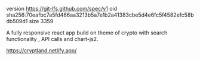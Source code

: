version https://git-lfs.github.com/spec/v1
oid sha256:70eafbc7a5fd466aa3213b5a7e1b2a41383cbe5d4e6fc5f4582efc58bdb509d1
size 3359

A fully responsive react app build on theme of crypto with search functionality , API calls and chart-js2.

https://cryptland.netlify.app/


